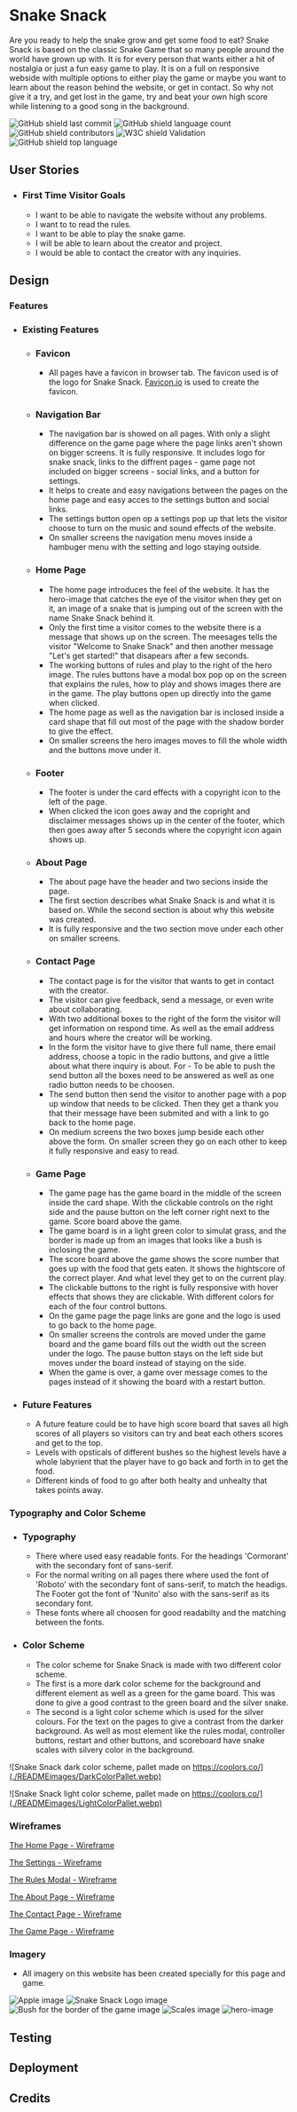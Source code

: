 # Snake Snack

Are you ready to help the snake grow and get some food to eat? 
Snake Snack is based on the classic Snake Game that so many people around the world have grown up with.
It is for every person that wants either a hit of nostalgia or just a fun easy game to play. It is on a full on responsive webside with multiple options to either play the game or maybe you want to learn about the reason behind the website, or get in contact. So why not give it a try, and get lost in the game, try and beat your own high score while listening to a good song in the background.

![GitHub shield last commit](https://img.shields.io/github/last-commit/MiaRasmussen05/Test3?color=red)
![GitHub shield language count](https://img.shields.io/github/languages/count/MiaRasmussen05/Test3?color=orange)
![GitHub shield contributors](https://img.shields.io/github/contributors/MiaRasmussen05/Test3?color=yellow)
![W3C shield Validation](https://img.shields.io/w3c-validation/html?color=brightgreen&targetUrl=https%3A%2F%2Fmiarasmussen05.github.io%2FTest3%2F)
![GitHub shield top language](https://img.shields.io/github/languages/top/MiaRasmussen05/Test3?color=blueviolet)


## __User Stories__

  - ### First Time Visitor Goals

    - I want to be able to navigate the website without any problems.
    - I want to to read the rules.
    - I want to be able to play the snake game.
    - I will be able to learn about the creator and project.
    - I would be able to contact the creator with any inquiries.
    
## __Design__

### __Features__

- ### Existing Features

  - ### Favicon
    - All pages have a favicon in browser tab. The favicon used is of the logo for Snake Snack. [Favicon.io](https://favicon.io/) is used to create the favicon.

  - ### Navigation Bar
    - The navigation bar is showed on all pages. With only a slight difference on the game page where the page links aren't shown on bigger screens. It is fully responsive. It includes logo for snake snack, links to the diffrent pages - game page not included on bigger screens - social links, and a button for settings. 
    - It helps to create and easy navigations between the pages on the home page and easy acces to the settings button and social links.
    - The settings button open op a settings pop up that lets the visitor choose to turn on the music and sound effects of the website.
    - On smaller screens the navigation menu moves inside a hambuger menu with the setting and logo staying outside.

  - ### Home Page
    - The home page introduces the feel of the website. It has the hero-image that catches the eye of the visitor when they get on it, an image of a snake that is jumping out of the screen with the name Snake Snack behind it. 
    - Only the first time a visitor comes to the website there is a message that shows up on the screen. The meesages tells the visitor "Welcome to Snake Snack" and then another message "Let's get started!" that disapears after a few seconds. 
    - The working buttons of rules and play to the right of the hero image. The rules buttons have a modal box pop op on the screen that explains the rules, how to play and shows images there are in the game. The play buttons open up directly into the game when clicked. 
    - The home page as well as the navigation bar is inclosed inside a card shape that fill out most of the page with the shadow border to give the effect.
    - On smaller screens the hero images moves to fill the whole width and the buttons move under it.

  - ### Footer
    - The footer is under the card effects with a copyright icon to the left of the page. 
    - When clicked the icon goes away and the copright and disclaimer messages shows up in the center of the footer, which then goes away after 5 seconds where the copyright icon again shows up.
    
  - ### About Page
    - The about page have the header and two secions inside the page.
    - The first section describes what Snake Snack is and what it is based on. While the second section is about why this website was created.
    - It is fully responsive and the two section move under each other on smaller screens. 

  - ### Contact Page
    - The contact page is for the visitor that wants to get in contact with the creator.
    - The visitor can give feedback, send a message, or even write about collaborating. 
    - With two additional boxes to the right of the form the visitor will get information on respond time. As well as the email address and hours where the creator will be working.
    - In the form the visitor have to give there full name, there email address, choose a topic in the radio buttons, and give a little about what there inquiry is about. For  - To be able to push the send button all the boxes need to be answered as well as one radio button needs to be choosen. 
    - The send button then send the visitor to another page with a pop up window that needs to be clicked. Then they get a thank you that their message have been submited and with a link to go back to the home page.
    - On medium screens the two boxes jump beside each other above the form. On smaller screen they go on each other to keep it fully responsive and easy to read.

  - ### Game Page
    - The game page has the game board in the middle of the screen inside the card shape. With the clickable controls on the right side and the pause button on the left corner right next to the game. Score board above the game.
    - The game board is in a light green color to simulat grass, and the border is made up from an images that looks like a bush is inclosing the game. 
    - The score board above the game shows the score number that goes up with the food that gets eaten. It shows the hightscore of the correct player. And what level they get to on the current play.
    - The clickable buttons to the right is fully responsive with hover effects that shows they are clickable. With different colors for each of the four control buttons.
    - On the game page the page links are gone and the logo is used to go back to the home page. 
    - On smaller screens the controls are moved under the game board and the game board fills out the width out the screen under the logo. The pause button stays on the left side but moves under the board instead of staying on the side. 
    - When the game is over, a game over message comes to the pages instead of it showing the board with a restart button.

- ### Future Features
  - A future feature could be to have high score board that saves all high scores of all players so visitors can try and beat each others scores and get to the top.
  - Levels with opsticals of different bushes so the highest levels have a whole labyrient that the player have to go back and forth in to get the food.
  - Different kinds of food to go after both healty and unhealty that takes points away.  

### __Typography and Color Scheme__

- ### Typography
  - There where used easy readable fonts. For the headings 'Cormorant' with the secondary font of sans-serif.
  - For the normal writing on all pages there where used the font of 'Roboto' with the secondary font of sans-serif, to match the headigs. The Footer got the font of 'Nunito' also with the sans-serif as its secondary font.
  - These fonts where all choosen for good readabilty and the matching between the fonts.

- ### Color Scheme
  - The color scheme for Snake Snack is made with two different color scheme. 
  - The first is a more dark color scheme for the background and different element as well as a green for the game board. This was done to give a good contrast to the green board and the silver snake.
  - The second is a light color scheme which is used for the silver colours. For the text on the pages to give a contrast from the darker background. As well as most element like the rules modal, controller buttons, restart and other buttons, and scoreboard have snake scales with silvery color in the background.

 ![Snake Snack dark color scheme, pallet made on https://coolors.co/](./READMEimages/DarkColorPallet.webp)

 ![Snake Snack light color scheme, pallet made on https://coolors.co/](./READMEimages/LightColorPallet.webp)

### __Wireframes__

[The Home Page - Wireframe](./READMEimages/wireframes/HomeWireframes.png)

[The Settings - Wireframe](./READMEimages/wireframes/SettingsWireframes.png)

[The Rules Modal - Wireframe](./READMEimages/wireframes/RulesWireframes.png)

[The About Page - Wireframe](./READMEimages/wireframes/AboutWireframes.png)

[The Contact Page - Wireframe](./READMEimages/wireframes/ContactWireframes.png)

[The Game Page - Wireframe](./READMEimages/wireframes/GameWireframes.png)

### __Imagery__
  - All imagery on this website has been created specially for this page and game.

  ![Apple image](./READMEimages/Apple.webp)
  ![Snake Snack Logo image](./READMEimages/Logo.webp)
  ![Bush for the border of the game image](./assets/images/heroimage.webp)
  ![Scales image](./READMEimages/Scales.webp)
  ![hero-image](./READMEimages/HeroImage.webp)

## __Testing__

## __Deployment__

## __Credits__
